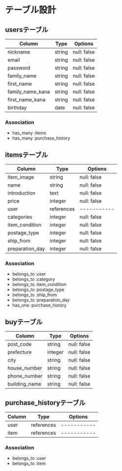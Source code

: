# テーブル設計

## usersテーブル

| Column             | Type   | Options     |
| ----------         | ------ | ----------- |
| nickname           | string | null: false |
| email              | string | null: false |
| password           | string | null: false |
| family_name        | string | null: false |
| first_name         | string | null: false |
| family_name_kana   | string | null: false |
| first_name_kana    | string | null: false |
| birthday           | date   | null: false |

### Association

- has_many :items
- has_many :purchase_history


## itemsテーブル

| Column             | Type       | Options     |
| ----------         | ------     | ----------- |
| item_image         | string     | null: false |
| name               | string     | null: false |
| introduction       | text       | null: false |
| price              | integer    | null: false |
| user               | references | ----------- |
| categories         | integer    | null: false |
| item_condition     | integer    | null: false |
| postage_type       | integer    | null: false |
| ship_from          | integer    | null: false |
| preparation_day    | integer    | null: false |

### Association

- belongs_to :user
- belongs_to :category
- belongs_to :item_condition
- belongs_to :postage_type
- belongs_to :ship_from
- belongs_to :preparation_day
- has_one :purchase_history

## buyテーブル

| Column         | Type       | Options     |
| ----------     | ------     | ----------- |
| post_code      | string     | null: false |
| prefecture     | integer    | null: false |
| city           | string     | null: false |
| house_number   | string     | null: false |
| phone_number   | string     | null: false |
| building_name  | string     | null: false |


## purchase_historyテーブル

| Column         | Type       | Options     |
| ----------     | ------     | ----------- |
| user           | references | ----------- |
| item           | references | ----------- |

### Association

- belongs_to :user
- belongs_to :item
